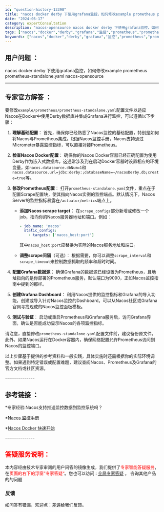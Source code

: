 ```yaml
---
id: "question-history-13390"
title: "nacos docker derby 下使用grafana监控，如何修改example prometheus prometheus-standalone.yaml nacos-opensource"
date: "2024-05-17"
category: expertConsultation
description: "nacos-opensource nacos docker derby 下使用grafana监控，如何修改example prometheus prometheus-standalone.yaml"
tags: ["nacos","docker","derby","grafana","监控","prometheus","prometheus-standalone.yaml","修改"]
keywords: ["nacos","docker","derby","grafana","监控","prometheus","prometheus-standalone.yaml","修改"]
---
```


## 用户问题 ： 
 nacos docker derby 下使用grafana监控，如何修改example prometheus prometheus-standalone.yaml nacos-opensource 

---------------
## 专家官方解答 ：

要修改`example/prometheus/prometheus-standalone.yaml`配置文件以适应Nacos在Docker中使用Derby数据库并集成Grafana进行监控，可以遵循以下步骤：

1. **理解基础配置**：
   首先，确保你已经熟悉了Nacos监控的基础配置，特别是如何将Nacos与Prometheus集成。根据Nacos监控手册，Nacos支持通过Micrometer暴露监控指标，可以直接对接Prometheus。

2. **检查Nacos Docker配置**：
   确保你的Nacos Docker容器已经正确配置为使用Derby作为嵌入式数据库。这通常涉及到在启动Docker容器时设置相应的环境变量，如`nacos.datasource.dbNum=1`和`nacos.datasource.url=jdbc:derby:;databaseName=~/nacosDerby.db;create=true`等。

3. **修改Prometheus配置**：
   打开`prometheus-standalone.yaml`文件，重点在于配置Scrape配置块，使其指向Nacos实例的监控端点。默认情况下，Nacos Server的监控指标暴露在`/actuator/metrics`端点上。

   - **添加Nacos scrape target**：
     在`scrape_configs`部分新增或修改一个job，指向你的Nacos服务器地址和端口。例如：
     ```yaml
     - job_name: 'nacos'
       static_configs:
         - targets: ['nacos_host:port']
     ```
     其中`nacos_host:port`应替换为实际的Nacos服务地址和端口。

   - **调整scrape间隔**（可选）：
     根据需要，你可以调整`scrape_interval`和`scrape_timeout`来控制数据抓取的频率和超时时间。

4. **配置Grafana数据源**：
   确保Grafana的数据源已经设置为Prometheus，且地址指向的是你部署的Prometheus服务，默认端口为9090，正如Nacos监控指南中提到的那样。

5. **创建Grafana Dashboard**：
   利用Nacos提供的监控指标和Grafana的导入功能，创建或导入针对Nacos监控的Dashboard。可以从Nacos社区或Grafana官网寻找现成的Nacos监控面板模板。

6. **测试与验证**：
   启动或重启Prometheus和Grafana服务后，访问Grafana界面，确认是否能成功显示Nacos的各项监控指标。

请注意，直接修改`prometheus-standalone.yaml`配置文件前，建议备份原文件。此外，如果Nacos运行在Docker容器内，确保网络配置允许Prometheus访问到Nacos的监控端口。

以上步骤基于提供的参考资料和一般实践，具体实施时还需根据你的实际环境调整。如果遇到特定错误或配置难题，建议查阅Nacos、Prometheus及Grafana的官方文档或社区资源。


<font color="#949494">---------------</font> 


## 参考链接 ：

*专家经验:Nacos支持推送监控数据到监控系统吗？ 
 
 *[Nacos 监控手册](https://nacos.io/docs/latest/guide/admin/monitor-guide)
 
 *[Nacos Docker 快速开始](https://nacos.io/docs/latest/quickstart/quick-start-docker)


 <font color="#949494">---------------</font> 
 


## <font color="#FF0000">答疑服务说明：</font> 

本内容经由技术专家审阅的用户问答的镜像生成，我们提供了<font color="#FF0000">专家智能答疑服务</font>，在<font color="#FF0000">页面的右下的浮窗”专家答疑“</font>。您也可以访问 : [全局专家答疑](https://opensource.alibaba.com/chatBot) 。 咨询其他产品的的问题

### 反馈
如问答有错漏，欢迎点：[差评](https://ai.nacos.io/user/feedbackByEnhancerGradePOJOID?enhancerGradePOJOId=13885)给我们反馈。
